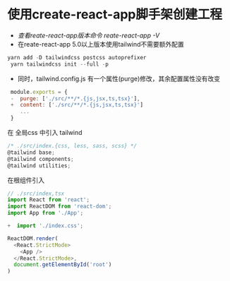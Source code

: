 <!--
 * @Author: zhangdi 1258956799@qq.com
 * @Date: 2022-12-17 23:38:15
 * @LastEditors: zhangdi 1258956799@qq.com
 * @LastEditTime: 2022-12-17 23:53:09
 * @FilePath: /MyBlog/docs/src/react/index.md
 * @Description: 这是默认设置,请设置`customMade`, 打开koroFileHeader查看配置 进行设置: https://github.com/OBKoro1/koro1FileHeader/wiki/%E9%85%8D%E7%BD%AE
-->
# 使用create-react-app脚手架创建工程
* _查看reate-react-app版本命令 reate-react-app -V_
* 在reate-react-app 5.0以上版本使用tailwind不需要额外配置

```javascript
yarn add -D tailwindcss postcss autoprefixer
 yarn tailwindcss init --full -p
 ```
 * 同时，tailwind.config.js 有一个属性(purge)修改，其余配置属性没有改变

```javascript
 module.exports = {
 -  purge: ['./src/**/*.{js,jsx,ts,tsx}'],
 +  content: ['./src/**/*.{js,jsx,ts,tsx}']
    ...
 }
 ```
 在 全局css 中引入 tailwind
```javascript
/* ./src/index.{css, less, sass, scss} */
@tailwind base;
@tailwind components;
@tailwind utilities;
 ```
在根组件引入
```javascript
// ./src/index,tsx
import React from 'react';
import ReactDOM from 'react-dom';
import App from './App';

+  import './index.css';

ReactDOM.render(
  <React.StrictMode>
    <App />
  </React.StrictMode>,
  document.getElementById('root')
)
 ```


